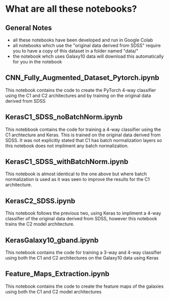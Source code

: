 # What are all these notebooks?

## General Notes
- all these notebooks have been developed and run in Google Colab
- all notebooks which use the "original data derived from SDSS" require you to have a copy of this dataset in a folder named "data/"
- the notebook whch uses Galaxy10 data will download this automatically for you in the notebook

## CNN_Fully_Augmented_Dataset_Pytorch.ipynb
This notebook contains the code to create the PyTorch 4-way classifier using the C1 and C2 architectures and by training on the original data derived from SDSS

## KerasC1_SDSS_noBatchNorm.ipynb
This notebbook contains the code for training a 4-way classifier using the C1 archtecture and Keras. This is trained on the original data derived from SDSS. It was not explicitly stated that C1 has batch normalization layers so this notebook does not impliment any batch normalization.

## KerasC1_SDSS_withBatchNorm.ipynb
This notebook is almost identical to the one above but where batch normalization is used as it was seen to improve the results for the C1 architecture.

## KerasC2_SDSS.ipynb
This notebook follows the previous two, using Keras to impliment a 4-way classifier of the original data derived from SDSS, however this notebook trains the C2 model architecture.

## KerasGalaxy10_gband.ipynb
This notebook contains the code for training a 3-way and 4-way classifier using both the C1 and C2 architectures on the Galaxy10 data using Keras

## Feature_Maps_Extraction.ipynb
This notebook contains the code to create the feature maps of the galaxies using both the C1 and C2 model architectures
